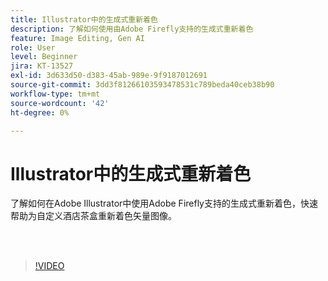 ```yaml
---
title: Illustrator中的生成式重新着色
description: 了解如何使用由Adobe Firefly支持的生成式重新着色
feature: Image Editing, Gen AI
role: User
level: Beginner
jira: KT-13527
exl-id: 3d633d50-d383-45ab-989e-9f9187012691
source-git-commit: 3dd3f81266103593478531c789beda40ceb38b90
workflow-type: tm+mt
source-wordcount: '42'
ht-degree: 0%

---
```


# Illustrator中的生成式重新着色

了解如何在Adobe Illustrator中使用Adobe Firefly支持的生成式重新着色，快速帮助为自定义酒店茶盒重新着色矢量图像。

<br> 

>[!VIDEO](https://video.tv.adobe.com/v/3420872?quality=12&learn=on&hidetitle=true)
